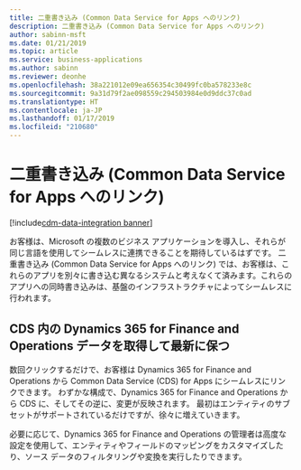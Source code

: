 ```yaml
---
title: 二重書き込み (Common Data Service for Apps へのリンク)
description: 二重書き込み (Common Data Service for Apps へのリンク)
author: sabinn-msft
ms.date: 01/21/2019
ms.topic: article
ms.service: business-applications
ms.author: sabinn
ms.reviewer: deonhe
ms.openlocfilehash: 38a221012e09ea656354c30499fc0ba578233e8c
ms.sourcegitcommit: 9a31d79f2ae098559c294503984e0d9ddc37c0ad
ms.translationtype: HT
ms.contentlocale: ja-JP
ms.lasthandoff: 01/17/2019
ms.locfileid: "210680"
---
```

# <a name="dual-write-link-to-common-data-service-for-apps"></a>二重書き込み (Common Data Service for Apps へのリンク)
[!include[cdm-data-integration banner](../includes/cdm-data-integration.md)]


お客様は、Microsoft の複数のビジネス アプリケーションを導入し、それらが同じ言語を使用してシームレスに連携できることを期待しているはずです。 二重書き込み (Common Data Service for Apps へのリンク) では、お客様は、これらのアプリを別々に書き込む異なるシステムと考えなくて済みます。これらのアプリへの同時書き込みは、基盤のインフラストラクチャによってシームレスに行われます。  

## <a name="get-your-dynamics-365-finance-and-operations-data-in-cds-and-keep-it-up-to-date"></a>CDS 内の Dynamics 365 for Finance and Operations データを取得して最新に保つ

数回クリックするだけで、お客様は Dynamics 365 for Finance and Operations から Common Data Service (CDS) for Apps にシームレスにリンクできます。 わずかな構成で、Dynamics 365 for Finance and Operations から CDS に、そしてその逆に、変更が反映されます。 最初はエンティティのサブセットがサポートされているだけですが、徐々に増えていきます。

必要に応じて、Dynamics 365 for Finance and Operations の管理者は高度な設定を使用して、エンティティやフィールドのマッピングをカスタマイズしたり、ソース データのフィルタリングや変換を実行したりできます。
